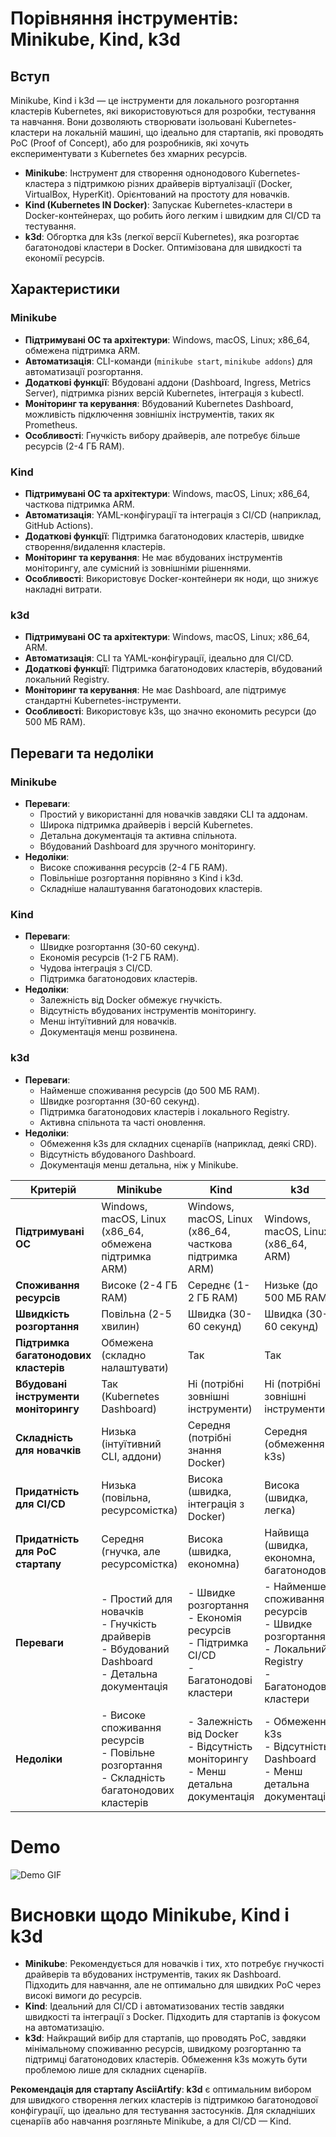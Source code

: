 # Порівняння інструментів: Minikube, Kind, k3d

## Вступ
Minikube, Kind і k3d — це інструменти для локального розгортання кластерів Kubernetes, які використовуються для розробки, тестування та навчання. Вони дозволяють створювати ізольовані Kubernetes-кластери на локальній машині, що ідеально для стартапів, які проводять PoC (Proof of Concept), або для розробників, які хочуть експериментувати з Kubernetes без хмарних ресурсів.

- **Minikube**: Інструмент для створення однонодового Kubernetes-кластера з підтримкою різних драйверів віртуалізації (Docker, VirtualBox, HyperKit). Орієнтований на простоту для новачків.
- **Kind (Kubernetes IN Docker)**: Запускає Kubernetes-кластери в Docker-контейнерах, що робить його легким і швидким для CI/CD та тестування.
- **k3d**: Обгортка для k3s (легкої версії Kubernetes), яка розгортає багатонодові кластери в Docker. Оптимізована для швидкості та економії ресурсів.

## Характеристики

### Minikube
- **Підтримувані ОС та архітектури**: Windows, macOS, Linux; x86_64, обмежена підтримка ARM.
- **Автоматизація**: CLI-команди (`minikube start`, `minikube addons`) для автоматизації розгортання.
- **Додаткові функції**: Вбудовані аддони (Dashboard, Ingress, Metrics Server), підтримка різних версій Kubernetes, інтеграція з kubectl.
- **Моніторинг та керування**: Вбудований Kubernetes Dashboard, можливість підключення зовнішніх інструментів, таких як Prometheus.
- **Особливості**: Гнучкість вибору драйверів, але потребує більше ресурсів (2-4 ГБ RAM).

### Kind
- **Підтримувані ОС та архітектури**: Windows, macOS, Linux; x86_64, часткова підтримка ARM.
- **Автоматизація**: YAML-конфігурації та інтеграція з CI/CD (наприклад, GitHub Actions).
- **Додаткові функції**: Підтримка багатонодових кластерів, швидке створення/видалення кластерів.
- **Моніторинг та керування**: Не має вбудованих інструментів моніторингу, але сумісний із зовнішніми рішеннями.
- **Особливості**: Використовує Docker-контейнери як ноди, що знижує накладні витрати.

### k3d
- **Підтримувані ОС та архітектури**: Windows, macOS, Linux; x86_64, ARM.
- **Автоматизація**: CLI та YAML-конфігурації, ідеально для CI/CD.
- **Додаткові функції**: Підтримка багатонодових кластерів, вбудований локальний Registry.
- **Моніторинг та керування**: Не має Dashboard, але підтримує стандартні Kubernetes-інструменти.
- **Особливості**: Використовує k3s, що значно економить ресурси (до 500 МБ RAM).

## Переваги та недоліки
### Minikube
- **Переваги**:
  - Простий у використанні для новачків завдяки CLI та аддонам.
  - Широка підтримка драйверів і версій Kubernetes.
  - Детальна документація та активна спільнота.
  - Вбудований Dashboard для зручного моніторингу.
- **Недоліки**:
  - Високе споживання ресурсів (2-4 ГБ RAM).
  - Повільніше розгортання порівняно з Kind і k3d.
  - Складніше налаштування багатонодових кластерів.

### Kind
- **Переваги**:
  - Швидке розгортання (30-60 секунд).
  - Економія ресурсів (1-2 ГБ RAM).
  - Чудова інтеграція з CI/CD.
  - Підтримка багатонодових кластерів.
- **Недоліки**:
  - Залежність від Docker обмежує гнучкість.
  - Відсутність вбудованих інструментів моніторингу.
  - Менш інтуїтивний для новачків.
  - Документація менш розвинена.

### k3d
- **Переваги**:
  - Найменше споживання ресурсів (до 500 МБ RAM).
  - Швидке розгортання (30-60 секунд).
  - Підтримка багатонодових кластерів і локального Registry.
  - Активна спільнота та часті оновлення.
- **Недоліки**:
  - Обмеження k3s для складних сценаріїв (наприклад, деякі CRD).
  - Відсутність вбудованого Dashboard.
  - Документація менш детальна, ніж у Minikube.

 | Критерій                          | Minikube                              | Kind                                  | k3d                                   |
|-----------------------------------|---------------------------------------|---------------------------------------|---------------------------------------|
| **Підтримувані ОС**               | Windows, macOS, Linux (x86_64, обмежена підтримка ARM) | Windows, macOS, Linux (x86_64, часткова підтримка ARM) | Windows, macOS, Linux (x86_64, ARM) |
| **Споживання ресурсів**           | Високе (2-4 ГБ RAM)                  | Середнє (1-2 ГБ RAM)                 | Низьке (до 500 МБ RAM)              |
| **Швидкість розгортання**         | Повільна (2-5 хвилин)                | Швидка (30-60 секунд)                | Швидка (30-60 секунд)               |
| **Підтримка багатонодових кластерів** | Обмежена (складно налаштувати)      | Так                                  | Так                                  |
| **Вбудовані інструменти моніторингу** | Так (Kubernetes Dashboard)          | Ні (потрібні зовнішні інструменти)   | Ні (потрібні зовнішні інструменти)   |
| **Складність для новачків**       | Низька (інтуїтивний CLI, аддони)     | Середня (потрібні знання Docker)     | Середня (обмеження k3s)             |
| **Придатність для CI/CD**         | Низька (повільна, ресурсомістка)     | Висока (швидка, інтеграція з Docker) | Висока (швидка, легка)              |
| **Придатність для PoC стартапу**  | Середня (гнучка, але ресурсомістка)  | Висока (швидка, економна)            | Найвища (швидка, економна, багатонодова) |
| **Переваги**                      | - Простий для новачків<br>- Гнучкість драйверів<br>- Вбудований Dashboard<br>- Детальна документація | - Швидке розгортання<br>- Економія ресурсів<br>- Підтримка CI/CD<br>- Багатонодові кластери | - Найменше споживання ресурсів<br>- Швидке розгортання<br>- Локальний Registry<br>- Багатонодові кластери |
| **Недоліки**                      | - Високе споживання ресурсів<br>- Повільне розгортання<br>- Складність багатонодових кластерів | - Залежність від Docker<br>- Відсутність моніторингу<br>- Менш детальна документація | - Обмеження k3s<br>- Відсутність Dashboard<br>- Менш детальна документація |

# Demo
![Demo GIF](demo.gif)

# Висновки щодо Minikube, Kind і k3d

- **Minikube**: Рекомендується для новачків і тих, хто потребує гнучкості драйверів та вбудованих інструментів, таких як Dashboard. Підходить для навчання, але не оптимально для швидких PoC через високі вимоги до ресурсів.
- **Kind**: Ідеальний для CI/CD і автоматизованих тестів завдяки швидкості та інтеграції з Docker. Підходить для стартапів із фокусом на автоматизацію.
- **k3d**: Найкращий вибір для стартапів, що проводять PoC, завдяки мінімальному споживанню ресурсів, швидкому розгортанню та підтримці багатонодових кластерів. Обмеження k3s можуть бути проблемою лише для складних сценаріїв.

**Рекомендація для стартапу AsciiArtify**: **k3d** є оптимальним вибором для швидкого створення легких кластерів із підтримкою багатонодової конфігурації, що ідеально для тестування застосунків. Для складніших сценаріїв або навчання розгляньте Minikube, а для CI/CD — Kind.
